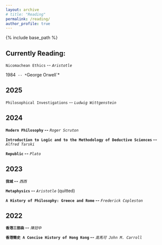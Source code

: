 ```yaml
---
layout: archive
# title: "Reading"
permalink: /reading/
author_profile: true
---
```


{% include base_path %}

## Currently Reading:

`Nicomachean Ethics` -- *`Aristotle`*

1984` -- *`George Orwell`*

## 2025

`Philosophical Investigations` -- *`Ludwig Wittgenstein`*

## 2024

**`Modern Philosophy` --** *`Roger Scruton`*

**`Introduction to Logic and to the Methodology of Deductive Sciences` --** *`Alfred Tarski`*

**`Republic` --** *`Plato`*

## 2023

**`我城` --** *`西西`*

**`Metaphysics` --** *`Aristotle`* (quitted)

**`A History of Philosophy: Greece and Rome` --** *`Frederick Copleston`*

## 2022

**`香港三部曲` --** *`陳冠中`*

**`香港簡史 A Concise History of Hong Kong` --** *`高馬可 John M. Carroll`*